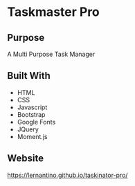 # Taskmaster Pro

## Purpose
A Multi Purpose Task Manager

## Built With
* HTML
* CSS
* Javascript
* Bootstrap
* Google Fonts
* JQuery
* Moment.js

## Website
https://lernantino.github.io/taskinator-pro/
